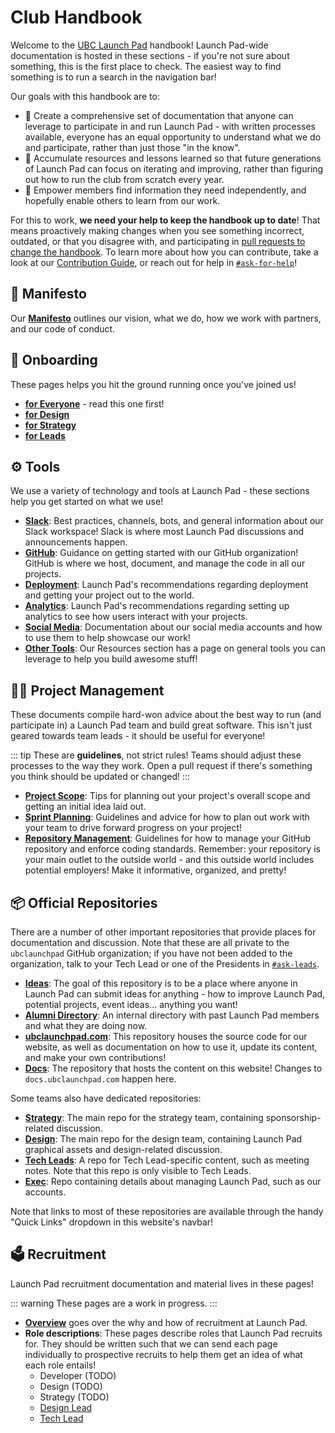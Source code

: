 # Club Handbook

Welcome to the [UBC Launch Pad](https://ubclaunchpad.com/) handbook! Launch Pad-wide documentation is hosted in these sections - if you're not sure about something, this is the first place to check. The easiest way to find something is to run a search in the navigation bar!

Our goals with this handbook are to:

* 📝 Create a comprehensive set of documentation that anyone can leverage to participate in and run Launch Pad - with written processes available, everyone has an equal opportunity to understand what we do and participate, rather than just those "in the know".
* 🧠 Accumulate resources and lessons learned so that future generations of Launch Pad can focus on iterating and improving, rather than figuring out how to run the club from scratch every year.
* 💪 Empower members find information they need independently, and hopefully enable others to learn from our work.

For this to work, **we need your help to keep the handbook up to date**! That means proactively making changes when you see something incorrect, outdated, or that you disagree with, and participating in [pull requests to change the handbook](https://github.com/ubclaunchpad/docs/pulls). To learn more about how you can contribute, take a look at our [Contribution Guide](/CONTRIBUTING.md), or reach out for help in [`#ask-for-help`](https://ubclaunchpad.slack.com/messages/CJXM08QBB)!

## 🔖 Manifesto

Our [**Manifesto**](manifesto.md) outlines our vision, what we do, how we work with partners, and our code of conduct.

## 🚀 Onboarding <Badge type="tip" text="new"/>

These pages helps you hit the ground running once you've joined us!

* [**for Everyone**](./onboarding/everyone.md) - read this one first!
* [**for Design**](./onboarding/design.md)
* [**for Strategy**](./onboarding/strategy.md)
* [**for Leads**](./onboarding/leads.md)

## ⚙️ Tools

We use a variety of technology and tools at Launch Pad - these sections help you get started on what we use!

* [**Slack**](./tools/slack.md): Best practices, channels, bots, and general information about our Slack workspace! Slack is where most Launch Pad discussions and announcements happen.
* [**GitHub**](./tools/github.md): Guidance on getting started with our GitHub organization! GitHub is where we host, document, and manage the code in all our projects.
* [**Deployment**](./tools/deployment.md): Launch Pad's recommendations regarding deployment and getting your project out to the world.
* [**Analytics**](./tools/analytics.md): Launch Pad's recommendations regarding setting up analytics to see how users interact with your projects.
* [**Social Media**](./tools/social-media.md): Documentation about our social media accounts and how to use them to help showcase our work!
* [**Other Tools**](../resources/tools.md): Our Resources section has a page on general tools you can leverage to help you build awesome stuff!

## 👨‍💼 Project Management <Badge type="tip" text="updated"/>

These documents compile hard-won advice about the best way to run (and participate in) a Launch Pad team and build great software. This isn't just geared towards team leads - it should be useful for everyone!

::: tip
These are **guidelines**, not strict rules! Teams should adjust these processes to the way they work. Open a pull request if there's something you think should be updated or changed!
:::

* [**Project Scope**](./project-management/scope.md): Tips for planning out your project's overall scope and getting an initial idea laid out.
* [**Sprint Planning**](./project-management/sprints.md): Guidelines and advice for how to plan out work with your team to drive forward progress on your project!
* [**Repository Management**](./project-management/repositories.md): Guidelines for how to manage your GitHub repository and enforce coding standards. Remember: your repository is your main outlet to the outside world - and this outside world includes potential employers! Make it informative, organized, and pretty!

## 📦 Official Repositories

There are a number of other important repositories that provide places for documentation and discussion. Note that these are all private to the `ubclaunchpad` GitHub organization; if you have not been added to the organization, talk to your Tech Lead or one of the Presidents in [`#ask-leads`](https://ubclaunchpad.slack.com/messages/CK935RD3Q/).

* [**Ideas**](https://github.com/ubclaunchpad/ideas): The goal of this repository is to be a place where anyone in Launch Pad can submit ideas for anything - how to improve Launch Pad, potential projects, event ideas... anything you want!
* [**Alumni Directory**](https://github.com/ubclaunchpad/alumni-directory): An internal directory with past Launch Pad members and what they are doing now.
* [**ubclaunchpad.com**](https://github.com/ubclaunchpad/ubclaunchpad.com): This repository houses the source code for our website, as well as documentation on how to use it, update its content, and make your own contributions!
* [**Docs**](https://github.com/ubclaunchpad/ideas): The repository that hosts the content on this website! Changes to `docs.ubclaunchpad.com` happen here.

Some teams also have dedicated repositories:

* [**Strategy**](https://github.com/ubclaunchpad/strategy): The main repo for the strategy team, containing sponsorship-related discussion.
* [**Design**](https://github.com/ubclaunchpad/design): The main repo for the design team, containing Launch Pad graphical assets and design-related discussion.
* [**Tech Leads**](https://github.com/ubclaunchpad/tech-leads): A repo for Tech Lead-specific content, such as meeting notes. Note that this repo is only visible to Tech Leads.
* [**Exec**](https://github.com/ubclaunchpad/exec): Repo containing details about managing Launch Pad, such as our accounts.

Note that links to most of these repositories are available through the handy "Quick Links" dropdown in this website's navbar!

## 🗳️ Recruitment <Badge type="tip" text="new"/>

Launch Pad recruitment documentation and material lives in these pages!

::: warning
These pages are a work in progress.
:::

* [**Overview**](/handbook/recruitment/overview.md) goes over the why and how of recruitment at Launch Pad.
* **Role descriptions**: These pages describe roles that Launch Pad recruits for. They should be written such that we can send each page individually to prospective recruits to help them get an idea of what each role entails!
  * Developer (TODO)
  * Design (TODO)
  * Strategy (TODO)
  * [Design Lead](./recruitment/design-lead.md)
  * [Tech Lead](./recruitment/tech-lead.md)
